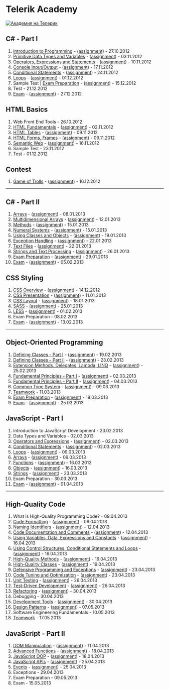 # Telerik Academy

<a href="http://academy.telerik.com/?utm_source=site&utm_medium=banner&utm_content=468x60&utm_campaign=community" title="Уроци по програмиране"><img src="http://academy.telerik.com/images/default-album/telerik-academy-banner.jpg?sfvrsn=2" alt="Академия на Телерик"/></a>

## C# - Part I

1. [Introduction to Programming](https://github.com/jasssonpet/TelerikAcademy/tree/master/Programming/1.CSharpPartOne/1.IntroductionToProgramming) - ([assignment](https://github.com/jasssonpet/TelerikAcademy/blob/master/Programming/1.CSharpPartOne/1.IntroductionToProgramming/README.md)) - 27.10.2012
2. [Primitive Data Types and Variables](https://github.com/jasssonpet/TelerikAcademy/tree/master/Programming/1.CSharpPartOne/2.PrimitiveDataTypesAndVariables) - ([assignment](https://github.com/jasssonpet/TelerikAcademy/blob/master/Programming/1.CSharpPartOne/2.PrimitiveDataTypesAndVariables/README.md)) - 03.11.2012
3. [Operators, Expressions and Statements](https://github.com/jasssonpet/TelerikAcademy/tree/master/Programming/1.CSharpPartOne/3.OperatorsExpressionsAndStatements) - ([assignment](https://github.com/jasssonpet/TelerikAcademy/blob/master/Programming/1.CSharpPartOne/3.OperatorsExpressionsAndStatements/README.md)) - 10.11.2012
4. [Console Input/Output](https://github.com/jasssonpet/TelerikAcademy/tree/master/Programming/1.CSharpPartOne/4.ConsoleInputOutput) - ([assignment](https://github.com/jasssonpet/TelerikAcademy/blob/master/Programming/1.CSharpPartOne/4.ConsoleInputOutput/README.md)) - 17.11.2012
5. [Conditional Statements](https://github.com/jasssonpet/TelerikAcademy/tree/master/Programming/1.CSharpPartOne/5.ConditionalStatements) - ([assignment](https://github.com/jasssonpet/TelerikAcademy/blob/master/Programming/1.CSharpPartOne/5.ConditionalStatements/README.md)) - 24.11.2012
6. [Loops](https://github.com/jasssonpet/TelerikAcademy/tree/master/Programming/1.CSharpPartOne/6.Loops) - ([assignment](https://github.com/jasssonpet/TelerikAcademy/blob/master/Programming/1.CSharpPartOne/6.Loops/README.md)) - 01.12.2012
7. Sample Test | [Exam Preparation](https://github.com/jasssonpet/TelerikAcademy/tree/master/Programming/1.CSharpPartOne/7.ExamPreparation) - ([assignment](https://github.com/jasssonpet/TelerikAcademy/blob/master/Programming/1.CSharpPartOne/7.ExamPreparation/README.md)) - 15.12.2012
8. Test - 21.12.2012
9. [Exam](https://github.com/jasssonpet/TelerikAcademy/tree/master/Programming/1.CSharpPartOne/9.Exam) - ([assignment](https://github.com/jasssonpet/TelerikAcademy/blob/master/Programming/1.CSharpPartOne/9.Exam/README.md)) - 27.12.2012

## HTML Basics

1. Web Front End Tools - 26.10.2012
2. [HTML Fundamentals](https://github.com/jasssonpet/TelerikAcademy/tree/master/WebDesign/1.HTMLBasics/2.HTMLFundamentals) - ([assignment](https://github.com/jasssonpet/TelerikAcademy/blob/master/WebDesign/1.HTMLBasics/2.HTMLFundamentals/README.md)) - 02.11.2012
3. [HTML Tables](https://github.com/jasssonpet/TelerikAcademy/tree/master/WebDesign/1.HTMLBasics/3.HTMLTables) - ([assignment](https://github.com/jasssonpet/TelerikAcademy/blob/master/WebDesign/1.HTMLBasics/3.HTMLTables/README.md)) - 09.11.2012
4. [HTML Forms, Frames](https://github.com/jasssonpet/TelerikAcademy/tree/master/WebDesign/1.HTMLBasics/4.HTMLFormsFrames) - ([assignment](https://github.com/jasssonpet/TelerikAcademy/blob/master/WebDesign/1.HTMLBasics/4.HTMLFormsFrames/README.md)) - 09.11.2012
5. [Semantic Web](https://github.com/jasssonpet/TelerikAcademy/tree/master/WebDesign/1.HTMLBasics/5.SemanticWeb) - ([assignment](https://github.com/jasssonpet/TelerikAcademy/blob/master/WebDesign/1.HTMLBasics/5.SemanticWeb/README.md)) - 16.11.2012
6. Sample Test - 23.11.2012
7. Test - 01.12.2012

## Contest

1. [Game of Trolls](https://github.com/jasssonpet/TelerikAcademy/tree/master/Contest/1.TrollsGame) - ([assignment](https://github.com/jasssonpet/TelerikAcademy/blob/master/Contest/1.TrollsGame/README.md)) - 16.12.2012

---

## C# - Part II

1. [Arrays](https://github.com/jasssonpet/TelerikAcademy/tree/master/Programming/2.CSharpPartTwo/1.Arrays) - ([assignment](https://github.com/jasssonpet/TelerikAcademy/blob/master/Programming/2.CSharpPartTwo/1.Arrays/README.md)) - 08.01.2013
2. [Multidimensional Arrays](https://github.com/jasssonpet/TelerikAcademy/tree/master/Programming/2.CSharpPartTwo/2.MultidimensionalArrays) - ([assignment](https://github.com/jasssonpet/TelerikAcademy/blob/master/Programming/2.CSharpPartTwo/2.MultidimensionalArrays/README.md)) - 12.01.2013
3. [Methods](https://github.com/jasssonpet/TelerikAcademy/tree/master/Programming/2.CSharpPartTwo/3.Methods) - ([assignment](https://github.com/jasssonpet/TelerikAcademy/blob/master/Programming/2.CSharpPartTwo/3.Methods/README.md)) - 15.01.2013
4. [Numeral Systems](https://github.com/jasssonpet/TelerikAcademy/tree/master/Programming/2.CSharpPartTwo/4.NumeralSystems) - ([assignment](https://github.com/jasssonpet/TelerikAcademy/blob/master/Programming/2.CSharpPartTwo/4.NumeralSystems/README.md)) - 15.01.2013
5. [Using Classes and Objects](https://github.com/jasssonpet/TelerikAcademy/tree/master/Programming/2.CSharpPartTwo/5.UsingClassesAndObjects) - ([assignment](https://github.com/jasssonpet/TelerikAcademy/blob/master/Programming/2.CSharpPartTwo/5.UsingClassesAndObjects/README.md)) - 19.01.2013
6. [Exception Handling](https://github.com/jasssonpet/TelerikAcademy/tree/master/Programming/2.CSharpPartTwo/6.ExceptionHandling) - ([assignment](https://github.com/jasssonpet/TelerikAcademy/blob/master/Programming/2.CSharpPartTwo/6.ExceptionHandling/README.md)) - 22.01.2013
7. [Text Files](https://github.com/jasssonpet/TelerikAcademy/tree/master/Programming/2.CSharpPartTwo/7.TextFiles) - ([assignment](https://github.com/jasssonpet/TelerikAcademy/blob/master/Programming/2.CSharpPartTwo/7.TextFiles/README.md)) - 22.01.2013
8. [Strings and Text Processing](https://github.com/jasssonpet/TelerikAcademy/tree/master/Programming/2.CSharpPartTwo/8.StringsAndTextProcessing) - ([assignment](https://github.com/jasssonpet/TelerikAcademy/blob/master/Programming/2.CSharpPartTwo/8.StringsAndTextProcessing/README.md)) - 26.01.2013
9. [Exam Preparation](https://github.com/jasssonpet/TelerikAcademy/tree/master/Programming/2.CSharpPartTwo/9.ExamPreparation) - ([assignment](https://github.com/jasssonpet/TelerikAcademy/blob/master/Programming/2.CSharpPartTwo/9.ExamPreparation/README.md)) - 29.01.2013
10. [Exam](https://github.com/jasssonpet/TelerikAcademy/tree/master/Programming/2.CSharpPartTwo/10.Exam) - ([assignment](https://github.com/jasssonpet/TelerikAcademy/blob/master/Programming/2.CSharpPartTwo/10.Exam/README.md)) - 05.02.2013

## CSS Styling

1. [CSS Overview](https://github.com/jasssonpet/TelerikAcademy/tree/master/WebDesign/2.CSSStyling/1.CSSOverview/) - ([assignment](https://github.com/jasssonpet/TelerikAcademy/blob/master/WebDesign/2.CSSStyling/1.CSSOverview/README.md)) - 14.12.2012
2. [CSS Presentation](https://github.com/jasssonpet/TelerikAcademy/tree/master/WebDesign/2.CSSStyling/2.CSSPresentation/) - ([assignment](https://github.com/jasssonpet/TelerikAcademy/blob/master/WebDesign/2.CSSStyling/2.CSSPresentation/README.md)) - 11.01.2013
4. [CSS Layout](https://github.com/jasssonpet/TelerikAcademy/tree/master/WebDesign/2.CSSStyling/3.CSSLayout/) - ([assignment](https://github.com/jasssonpet/TelerikAcademy/blob/master/WebDesign/2.CSSStyling/3.CSSLayout/README.md)) - 18.01.2013
5. [SASS](https://github.com/jasssonpet/TelerikAcademy/tree/master/WebDesign/2.CSSStyling/4.SASS) - ([assignment](https://github.com/jasssonpet/TelerikAcademy/blob/master/WebDesign/2.CSSStyling/4.SASS/README.md)) - 25.01.2013
6. [LESS](https://github.com/jasssonpet/TelerikAcademy/tree/master/WebDesign/2.CSSStyling/5.LESS) - ([assignment](https://github.com/jasssonpet/TelerikAcademy/blob/master/WebDesign/2.CSSStyling/5.LESS/README.md)) - 01.02.2013
7. Exam Preparation - 08.02.2013
8. [Exam](https://github.com/jasssonpet/TelerikAcademy/tree/master/WebDesign/2.CSSStyling/7.Exam) - ([assignment](https://github.com/jasssonpet/TelerikAcademy/blob/master/WebDesign/2.CSSStyling/7.Exam/README.md)) - 13.02.2013

---

## Object-Oriented Programming

1. [Defining Classes - Part I](https://github.com/jasssonpet/TelerikAcademy/tree/master/Programming/3.ObjectOrientedProgramming/1.DefiningClassesPartOne/) - ([assignment](https://github.com/jasssonpet/TelerikAcademy/blob/master/Programming/3.ObjectOrientedProgramming/1.DefiningClassesPartOne/README.md)) - 19.02.2013
2. [Defining Classes - Part II](https://github.com/jasssonpet/TelerikAcademy/tree/master/Programming/3.ObjectOrientedProgramming/2.DefiningClassesPartTwo/) - ([assignment](https://github.com/jasssonpet/TelerikAcademy/blob/master/Programming/3.ObjectOrientedProgramming/2.DefiningClassesPartTwo//README.md)) - 23.02.2013
3. [Extension Methods, Delegates, Lambda, LINQ](https://github.com/jasssonpet/TelerikAcademy/tree/master/Programming/3.ObjectOrientedProgramming/3.ExtensionMethodsDelegatesLambdaLINQ/) - ([assignment](https://github.com/jasssonpet/TelerikAcademy/blob/master/Programming/3.ObjectOrientedProgramming/3.ExtensionMethodsDelegatesLambdaLINQ/README.md)) - 25.02.2013
4. [Fundamental Principles - Part I](https://github.com/jasssonpet/TelerikAcademy/tree/master/Programming/3.ObjectOrientedProgramming/4.FundamentalPrinciplesPartOne/) - ([assignment](https://github.com/jasssonpet/TelerikAcademy/blob/master/Programming/3.ObjectOrientedProgramming/4.FundamentalPrinciplesPartOne/README.md)) - 02.03.2013
5. [Fundamental Principles - Part II](https://github.com/jasssonpet/TelerikAcademy/tree/master/Programming/3.ObjectOrientedProgramming/5.FundamentalPrinciplesPartTwo/) - ([assignment](https://github.com/jasssonpet/TelerikAcademy/blob/master/Programming/3.ObjectOrientedProgramming/5.FundamentalPrinciplesPartTwo/README.md)) - 04.03.2013
6. [Common Type System](https://github.com/jasssonpet/TelerikAcademy/tree/master/Programming/3.ObjectOrientedProgramming/6.CommonTypeSystem/) - ([assignment](https://github.com/jasssonpet/TelerikAcademy/blob/master/Programming/3.ObjectOrientedProgramming/6.CommonTypeSystem/README.md)) - 09.03.2013
7. [Teamwork](https://github.com/jasssonpet/TelerikAcademy/tree/master/Programming/3.ObjectOrientedProgramming/7.Teamwork/) - 11.03.2013
8. [Exam Preparation](https://github.com/jasssonpet/TelerikAcademy/tree/master/Programming/3.ObjectOrientedProgramming/8.ExamPreparation/) - ([assignment](https://github.com/jasssonpet/TelerikAcademy/blob/master/Programming/3.ObjectOrientedProgramming/8.ExamPreparation/README.md)) - 18.03.2013
9. [Exam](https://github.com/jasssonpet/TelerikAcademy/tree/master/Programming/3.ObjectOrientedProgramming/9.Exam/) - ([assignment](https://github.com/jasssonpet/TelerikAcademy/blob/master/Programming/3.ObjectOrientedProgramming/9.Exam/README.md)) - 25.03.2013

## JavaScript - Part I

1. Introduction to JavaScript Development - 23.02.2013
2. Data Types and Variables - 02.03.2013
3. [Operators and Expressions](https://github.com/jasssonpet/TelerikAcademy/tree/master/WebDesign/3.JavaScriptPartOne/3.OperatorsАndExpressions) - ([assignment](https://github.com/jasssonpet/TelerikAcademy/blob/master/WebDesign/3.JavaScriptPartOne/3.OperatorsАndExpressions/README.md)) - 02.03.2013
4. [Conditional Statements](https://github.com/jasssonpet/TelerikAcademy/tree/master/WebDesign/3.JavaScriptPartOne/4.ConditionalStatements) - ([assignment](https://github.com/jasssonpet/TelerikAcademy/blob/master/WebDesign/3.JavaScriptPartOne/4.ConditionalStatements/README.md)) - 02.03.2013
5. [Loops](https://github.com/jasssonpet/TelerikAcademy/tree/master/WebDesign/3.JavaScriptPartOne/5.Loops) - ([assignment](https://github.com/jasssonpet/TelerikAcademy/blob/master/WebDesign/3.JavaScriptPartOne/5.Loops/README.md)) - 09.03.2013
6. [Arrays](https://github.com/jasssonpet/TelerikAcademy/tree/master/WebDesign/3.JavaScriptPartOne/6.Arrays) - ([assignment](https://github.com/jasssonpet/TelerikAcademy/blob/master/WebDesign/3.JavaScriptPartOne/6.Arrays/README.md)) - 09.03.2013
7. [Functions](https://github.com/jasssonpet/TelerikAcademy/tree/master/WebDesign/3.JavaScriptPartOne/7.Functions) - ([assignment](https://github.com/jasssonpet/TelerikAcademy/blob/master/WebDesign/3.JavaScriptPartOne/7.Functions/README.md)) - 16.03.2013
8. [Objects](https://github.com/jasssonpet/TelerikAcademy/tree/master/WebDesign/3.JavaScriptPartOne/8.Objects) - ([assignment](https://github.com/jasssonpet/TelerikAcademy/blob/master/WebDesign/3.JavaScriptPartOne/8.Objects/README.md)) - 16.03.2013
9. [Strings](https://github.com/jasssonpet/TelerikAcademy/tree/master/WebDesign/3.JavaScriptPartOne/9.Strings) - ([assignment](https://github.com/jasssonpet/TelerikAcademy/blob/master/WebDesign/3.JavaScriptPartOne/9.Strings/README.md)) - 23.03.2013
10. Exam Preparation - 30.03.2013
11. [Exam](https://github.com/jasssonpet/TelerikAcademy/tree/master/WebDesign/3.JavaScriptPartOne/11.Exam) - ([assignment](https://github.com/jasssonpet/TelerikAcademy/blob/master/WebDesign/3.JavaScriptPartOne/11.Exam/README.md)) - 01.04.2013

---

## High-Quality Code

1. What is High-Quality Programming Code? - 09.04.2013
2. [Code Formatting](https://github.com/jasssonpet/TelerikAcademy/tree/master/Programming/4.HighQualityCode/2.CodeFormatting) - ([assignment](https://github.com/jasssonpet/TelerikAcademy/blob/master/Programming/4.HighQualityCode/2.CodeFormatting/README.md)) - 09.04.2013
3. [Naming Identifiers](https://github.com/jasssonpet/TelerikAcademy/tree/master/Programming/4.HighQualityCode/3.NamingIdentifiers) - ([assignment](https://github.com/jasssonpet/TelerikAcademy/blob/master/Programming/4.HighQualityCode/3.NamingIdentifiers/README.md)) - 12.04.2013
4. [Code Documentation and Comments](https://github.com/jasssonpet/TelerikAcademy/tree/master/Programming/4.HighQualityCode/4.CodeDocumentationАndComments) - ([assignment](https://github.com/jasssonpet/TelerikAcademy/blob/master/Programming/4.HighQualityCode/4.CodeDocumentationАndComments/README.md)) - 12.04.2013
5. [Using Variables, Data, Expressions and Constants](https://github.com/jasssonpet/TelerikAcademy/tree/master/Programming/4.HighQualityCode/5.UsingVariablesDataExpressions) - ([assignment](https://github.com/jasssonpet/TelerikAcademy/blob/master/Programming/4.HighQualityCode/5.UsingVariablesDataExpressions/README.md)) - 16.04.2013
6. [Using Control Structures, Conditional Statements and Loops](https://github.com/jasssonpet/TelerikAcademy/tree/master/Programming/4.HighQualityCode/6.UsingControlStructures) - ([assignment](https://github.com/jasssonpet/TelerikAcademy/blob/master/Programming/4.HighQualityCode/6.UsingControlStructures/README.md)) - 16.04.2013
7. [High-Quality Methods](https://github.com/jasssonpet/TelerikAcademy/tree/master/Programming/4.HighQualityCode/7.HighQualityMethods) - ([assignment](https://github.com/jasssonpet/TelerikAcademy/blob/master/Programming/4.HighQualityCode/7.HighQualityMethods/README.md)) - 19.04.2013
8. [High-Quality Classes](https://github.com/jasssonpet/TelerikAcademy/tree/master/Programming/4.HighQualityCode/8.HighQualityClasses) - ([assignment](https://github.com/jasssonpet/TelerikAcademy/blob/master/Programming/4.HighQualityCode/8.HighQualityClasses/README.md)) - 19.04.2013
9. [Defensive Programming and Exceptions](https://github.com/jasssonpet/TelerikAcademy/tree/master/Programming/4.HighQualityCode/9.DefensiveProgrammingAndExceptions) - ([assignment](https://github.com/jasssonpet/TelerikAcademy/blob/master/Programming/4.HighQualityCode/9.DefensiveProgrammingAndExceptions/README.md)) - 23.04.2013
10. [Code Tuning and Optimization](https://github.com/jasssonpet/TelerikAcademy/tree/master/Programming/4.HighQualityCode/10.CodeTuningAndOptimization) - ([assignment](https://github.com/jasssonpet/TelerikAcademy/blob/master/Programming/4.HighQualityCode/10.CodeTuningAndOptimization/README.md)) - 23.04.2013
11. [Unit Testing](https://github.com/jasssonpet/TelerikAcademy/tree/master/Programming/4.HighQualityCode/11.UnitTesting) - ([assignment](https://github.com/jasssonpet/TelerikAcademy/blob/master/Programming/4.HighQualityCode/11.UnitTesting/README.md)) - 26.04.2013
12. [Test-Driven Development](https://github.com/jasssonpet/TelerikAcademy/tree/master/Programming/4.HighQualityCode/12.TestDrivenDevelopment) - ([assignment](https://github.com/jasssonpet/TelerikAcademy/blob/master/Programming/4.HighQualityCode/12.TestDrivenDevelopment/README.md)) - 26.04.2013
13. [Refactoring](https://github.com/jasssonpet/TelerikAcademy/tree/master/Programming/4.HighQualityCode/12.TestDrivenDevelopment) - ([assignment](https://github.com/jasssonpet/TelerikAcademy/blob/master/Programming/4.HighQualityCode/12.TestDrivenDevelopment/README.md)) - 30.04.2013
14. Debugging - 30.04.2013
15. [Development Tools](https://github.com/jasssonpet/TelerikAcademy/tree/master/Programming/4.HighQualityCode/15.DevelopmentTools) - ([assignment](https://github.com/jasssonpet/TelerikAcademy/blob/master/Programming/4.HighQualityCode/15.DevelopmentTools/README.md)) - 30.04.2013
16. [Design Patterns](https://github.com/jasssonpet/TelerikAcademy/tree/master/Programming/4.HighQualityCode/16.DesignPatterns) - ([assignment](https://github.com/jasssonpet/TelerikAcademy/blob/master/Programming/4.HighQualityCode/16.DesignPatterns/README.md)) - 07.05.2013
17. Software Engineering Fundamentals - 10.05.2013
18. [Teamwork](https://github.com/TeamPotassium/BattleField) - 17.05.2013

##  JavaScript - Part II

1. [DOM Manipulation](https://github.com/jasssonpet/TelerikAcademy/tree/master/WebDesign/4.JavaScriptPartTwo/1.DomManipulation) - ([assignment](https://github.com/jasssonpet/TelerikAcademy/blob/master/WebDesign/4.JavaScriptPartTwo/1.DomManipulation/README.md)) - 11.04.2013
2. [Advanced Functions](https://github.com/jasssonpet/TelerikAcademy/tree/master/WebDesign/4.JavaScriptPartTwo/2.AdvancedFunctions) - ([assignment](https://github.com/jasssonpet/TelerikAcademy/blob/master/WebDesign/4.JavaScriptPartTwo/2.AdvancedFunctions/README.md)) - 18.04.2013
3. [JavaScript OOP](https://github.com/jasssonpet/TelerikAcademy/tree/master/WebDesign/4.JavaScriptPartTwo/3.JavaScriptOOP) - ([assignment](https://github.com/jasssonpet/TelerikAcademy/blob/master/WebDesign/4.JavaScriptPartTwo/3.JavaScriptOOP/README.md)) - 18.04.2013
4. [JavaScript APIs](https://github.com/jasssonpet/TelerikAcademy/tree/master/WebDesign/4.JavaScriptPartTwo/4.JavaScriptAPIs) - ([assignment](https://github.com/jasssonpet/TelerikAcademy/blob/master/WebDesign/4.JavaScriptPartTwo/4.JavaScriptAPIs/README.md)) - 25.04.2013
5. [Events](https://github.com/jasssonpet/TelerikAcademy/tree/master/WebDesign/4.JavaScriptPartTwo/5.Events) - ([assignment](https://github.com/jasssonpet/TelerikAcademy/blob/master/WebDesign/4.JavaScriptPartTwo/5.Events/README.md)) - 25.04.2013
6. Exceptions - 29.04.2013
7. Exam Preparation - 09.05.2013
8. Exam - 15.05.2013
